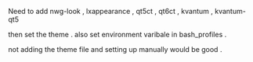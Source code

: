 Need to add nwg-look , lxappearance , qt5ct , qt6ct , kvantum , kvantum-qt5 

then set the theme . 
also set environment varibale in bash_profiles .

not adding the theme file and setting up manually would be good . 